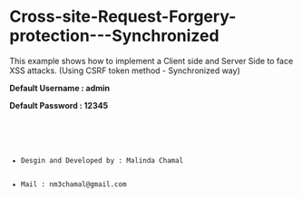 # Cross-site-Request-Forgery-protection---Synchronized
<p> This example shows how to implement a Client side and Server Side to face XSS attacks. (Using CSRF token method - Synchronized way)   </p>



<p> <b> Default Username : admin  </b>  </p>
<p> <b> Default Password : 12345  </b>  </p>

<code>
  <ul>
    <li>Desgin and Developed by : Malinda Chamal</li>
    <li>Mail : nm3chamal@gmail.com </li>
  </ul>
</code>

